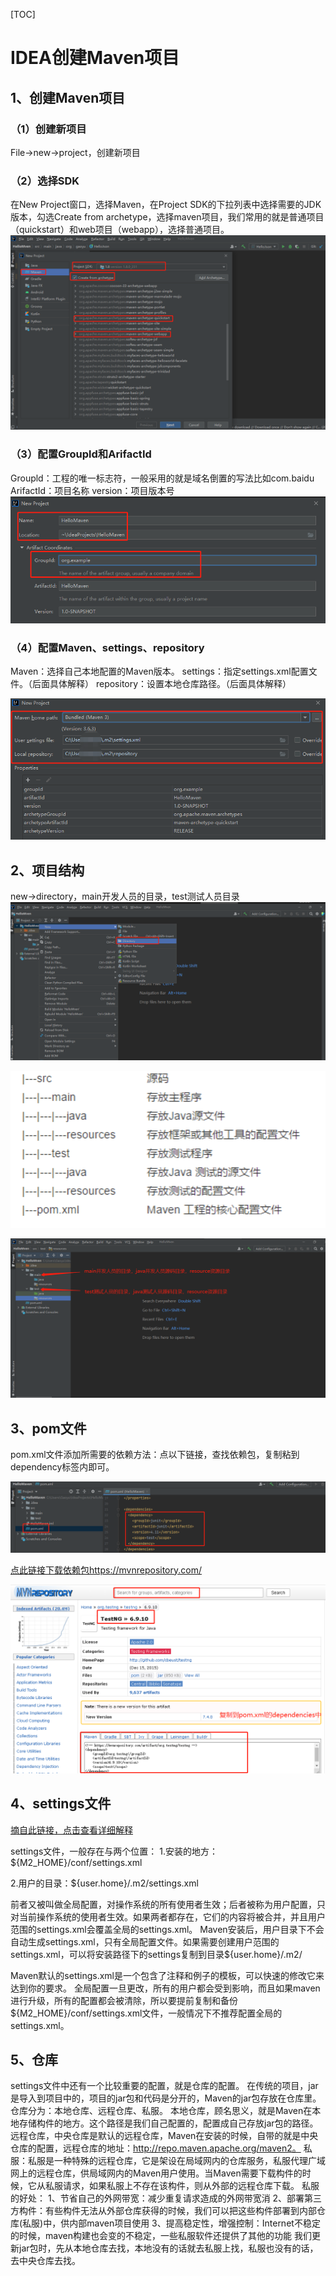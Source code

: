 [TOC]

# IDEA创建Maven项目

## 1、创建Maven项目

### （1）创建新项目

File->new->project，创建新项目

### （2）选择SDK

在New Project窗口，选择Maven，在Project SDK的下拉列表中选择需要的JDK版本，勾选Create from archetype，选择maven项目，我们常用的就是普通项目（quickstart）和web项目（webapp），选择普通项目。
![](./../../images/01Maven新建项目.png)

### （3）配置Groupld和ArifactId

Groupld：工程的唯一标志符，一般采用的就是域名倒置的写法比如com.baidu
ArifactId：项目名称
version：项目版本号
![](./../../images/01Maven配置GroupId.png)

### （4）配置Maven、settings、repository

Maven：选择自己本地配置的Maven版本。
settings：指定settings.xml配置文件。（后面具体解释）
repository：设置本地仓库路径。（后面具体解释）

![](./../../images/01Maven设置版本.png)

## 2、项目结构

new->directory，main开发人员的目录，test测试人员目录
![](./../../images/01Maven新建Directory.png)

![](./../../images/01Maven项目目录.png)

![](./../../images/01Maven%20test%20main.png)

## 3、pom文件

pom.xml文件添加所需要的依赖方法：点以下链接，查找依赖包，复制粘到dependency标签内即可。

![](./../../images/01Maven_pom文件添加依赖.png)

[点此链接下载依赖包https://mvnrepository.com/](https://mvnrepository.com/)

![](./../../images/01Maven添加依赖包.png)

## 4、settings文件

[摘自此链接，点击查看详细解释](https://www.jianshu.com/p/ad32af2751cf)

settings文件，一般存在与两个位置：
1.安装的地方：${M2_HOME}/conf/settings.xml

2.用户的目录：${user.home}/.m2/settings.xml

前者又被叫做全局配置，对操作系统的所有使用者生效；后者被称为用户配置，只对当前操作系统的使用者生效。如果两者都存在，它们的内容将被合并，并且用户范围的settings.xml会覆盖全局的settings.xml。
Maven安装后，用户目录下不会自动生成settings.xml，只有全局配置文件。如果需要创建用户范围的settings.xml，可以将安装路径下的settings复制到目录${user.home}/.m2/

Maven默认的settings.xml是一个包含了注释和例子的模板，可以快速的修改它来达到你的要求。
全局配置一旦更改，所有的用户都会受到影响，而且如果maven进行升级，所有的配置都会被清除，所以要提前复制和备份${M2_HOME}/conf/settings.xml文件，一般情况下不推荐配置全局的settings.xml。

## 5、仓库

settings文件中还有一个比较重要的配置，就是仓库的配置。
在传统的项目，jar是导入到项目中的，项目的jar包和代码是分开的，Maven的jar包存放在仓库里。仓库分为：本地仓库、远程仓库、私服。
本地仓库，顾名思义，就是Maven在本地存储构件的地方。这个路径是我们自己配置的，配置成自己存放jar包的路径。
远程仓库，中央仓库是默认的远程仓库，Maven在安装的时候，自带的就是中央仓库的配置，远程仓库的地址：http://repo.maven.apache.org/maven2。
私服：私服是一种特殊的远程仓库，它是架设在局域网内的仓库服务，私服代理广域网上的远程仓库，供局域网内的Maven用户使用。当Maven需要下载构件的时候，它从私服请求，如果私服上不存在该构件，则从外部的远程仓库下载。
私服的好处：
1、节省自己的外网带宽：减少重复请求造成的外网带宽消
2、部署第三方构件：有些构件无法从外部仓库获得的时候，我们可以把这些构件部署到内部仓库(私服)中，供内部maven项目使用
3、提高稳定性，增强控制：Internet不稳定的时候，maven构建也会变的不稳定，一些私服软件还提供了其他的功能
我们更新jar包时，先从本地仓库去找，本地没有的话就去私服上找，私服也没有的话，去中央仓库去找。
